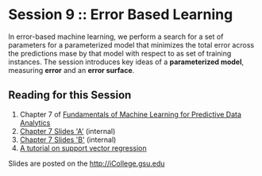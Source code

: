 # Session 9 :: Error Based Learning

In error-based machine learning, we perform a search for a set of parameters for a parameterized model that minimizes the total error across the predictions mase by that model with respect to as set of training instances. The session introduces key ideas of a **parameterized model**, measuring **error** and an **error surface**.

## Reading for this Session
1. Chapter 7 of [Fundamentals of Machine Learning for Predictive Data Analytics](https://mitpress.mit.edu/books/fundamentals-machine-learning-predictive-data-analytics)
1. [Chapter 7 Slides 'A'](http://131.96.197.204/~pmolnar/mlbook/BookSlides_7A_Error-based_Learning.pdf) (internal)
1. [Chapter 7 Slides 'B'](http://131.96.197.204/~pmolnar/mlbook/BookSlides_7B_Error-based-Learning.pdf) (internal)
1. [A tutorial on support vector regression](http://citeseerx.ist.psu.edu/viewdoc/summary?doi=10.1.1.114.4288)


Slides are posted on the http://iCollege.gsu.edu



